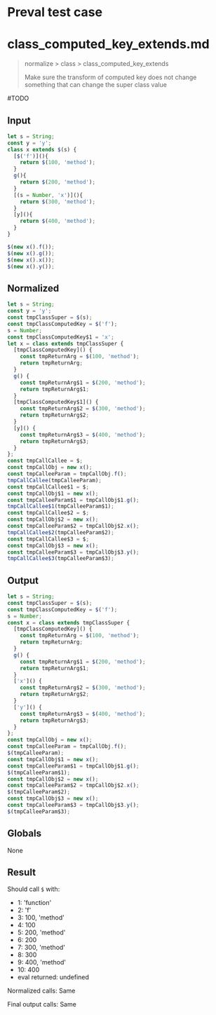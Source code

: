 # Preval test case

# class_computed_key_extends.md

> normalize > class > class_computed_key_extends
>
> Make sure the transform of computed key does not change something that can change the super class value

#TODO

## Input

`````js filename=intro
let s = String;
const y = 'y';
class x extends $(s) {
  [$('f')](){
    return $(100, 'method');
  }
  g(){
    return $(200, 'method');
  }
  [(s = Number, 'x')](){
    return $(300, 'method');
  }
  [y](){
    return $(400, 'method');
  }
}

$(new x().f());
$(new x().g());
$(new x().x());
$(new x().y());
`````

## Normalized

`````js filename=intro
let s = String;
const y = 'y';
const tmpClassSuper = $(s);
const tmpClassComputedKey = $('f');
s = Number;
const tmpClassComputedKey$1 = 'x';
let x = class extends tmpClassSuper {
  [tmpClassComputedKey]() {
    const tmpReturnArg = $(100, 'method');
    return tmpReturnArg;
  }
  g() {
    const tmpReturnArg$1 = $(200, 'method');
    return tmpReturnArg$1;
  }
  [tmpClassComputedKey$1]() {
    const tmpReturnArg$2 = $(300, 'method');
    return tmpReturnArg$2;
  }
  [y]() {
    const tmpReturnArg$3 = $(400, 'method');
    return tmpReturnArg$3;
  }
};
const tmpCallCallee = $;
const tmpCallObj = new x();
const tmpCalleeParam = tmpCallObj.f();
tmpCallCallee(tmpCalleeParam);
const tmpCallCallee$1 = $;
const tmpCallObj$1 = new x();
const tmpCalleeParam$1 = tmpCallObj$1.g();
tmpCallCallee$1(tmpCalleeParam$1);
const tmpCallCallee$2 = $;
const tmpCallObj$2 = new x();
const tmpCalleeParam$2 = tmpCallObj$2.x();
tmpCallCallee$2(tmpCalleeParam$2);
const tmpCallCallee$3 = $;
const tmpCallObj$3 = new x();
const tmpCalleeParam$3 = tmpCallObj$3.y();
tmpCallCallee$3(tmpCalleeParam$3);
`````

## Output

`````js filename=intro
let s = String;
const tmpClassSuper = $(s);
const tmpClassComputedKey = $('f');
s = Number;
const x = class extends tmpClassSuper {
  [tmpClassComputedKey]() {
    const tmpReturnArg = $(100, 'method');
    return tmpReturnArg;
  }
  g() {
    const tmpReturnArg$1 = $(200, 'method');
    return tmpReturnArg$1;
  }
  ['x']() {
    const tmpReturnArg$2 = $(300, 'method');
    return tmpReturnArg$2;
  }
  ['y']() {
    const tmpReturnArg$3 = $(400, 'method');
    return tmpReturnArg$3;
  }
};
const tmpCallObj = new x();
const tmpCalleeParam = tmpCallObj.f();
$(tmpCalleeParam);
const tmpCallObj$1 = new x();
const tmpCalleeParam$1 = tmpCallObj$1.g();
$(tmpCalleeParam$1);
const tmpCallObj$2 = new x();
const tmpCalleeParam$2 = tmpCallObj$2.x();
$(tmpCalleeParam$2);
const tmpCallObj$3 = new x();
const tmpCalleeParam$3 = tmpCallObj$3.y();
$(tmpCalleeParam$3);
`````

## Globals

None

## Result

Should call `$` with:
 - 1: 'function'
 - 2: 'f'
 - 3: 100, 'method'
 - 4: 100
 - 5: 200, 'method'
 - 6: 200
 - 7: 300, 'method'
 - 8: 300
 - 9: 400, 'method'
 - 10: 400
 - eval returned: undefined

Normalized calls: Same

Final output calls: Same
